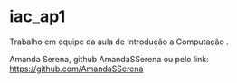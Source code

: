 # iac_ap1
Trabalho em equipe da aula de Introdução a Computação .

Amanda Serena, github AmandaSSerena ou pelo link: https://github.com/AmandaSSerena